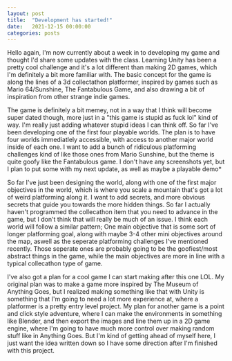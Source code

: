 ```yaml
---
layout: post
title:  "Development has started!"
date:   2021-12-15 00:00:00
categories: posts
---
```

Hello again, I'm now currently about a week in to developing my game and thought I'd share some updates with the class. Learning Unity has been a pretty cool challenge and it's
a lot different than making 2D games, which I'm definitely a bit more familiar with. The basic concept for the game is along the lines of a 3d collectathon platformer, inspired
by games such as Mario 64/Sunshine, The Fantabulous Game, and also drawing a bit of inspiration from other strange indie games.

The game is definitely a bit memey, not in a way that I think will become super dated though, more just in a "this game is stupid as fuck lol" kind of way. I'm really just adding
whatever stupid ideas I can think off. So far I've been developing one of the first four playable worlds. The plan is to have four worlds immediatlely accessible, with access
to another major world inside of each one. I want to add a bunch of ridiculous platforming challenges kind of like those ones from Mario Sunshine, but the theme is quite goofy
like the Fantabulous game. I don't have any screenshots yet, but I plan to put some with my next update, as well as maybe a playable demo*

So far I've just been designing the world, along with one of the first major objectives in the world, which is where you scale a mountain that's got a lot of weird platforming
along it. I want to add secrets, and more obvious secrets that guide you towards the more hidden things. So far I actually haven't programmed the collecathon item that
you need to advance in the game, but I don't think that will really be much of an issue. I think each world will follow a similar pattern; One main objective that is some
sort of longer platforming goal, along with maybe 3-4 other mini objectives around the map, aswell as the seperate platforming challenges I've mentioned recently. Those seperate
ones are probably going to be the goofiest/most abstract things in the game, while the main objectives are more in line with a typical collecathon type of game.

I've also got a plan for a cool game I can start making after this one LOL. My original plan was to make a game more inspired by The Museum of Anything Goes, but I realized
making something like that with Unity is something that I'm going to need a lot more experience at, where a platformer is a pretty entry level project. My plan for another game
is a point and click style adventure, where I can make the environments in something like Blender, and then export the images and line them up in a 2D game engine, where
I'm going to have much more control over making random stuff like in Anything Goes. But I'm kind of getting ahead of myself here, I just want the idea written down so I have
some direction after I'm finished with this project.
